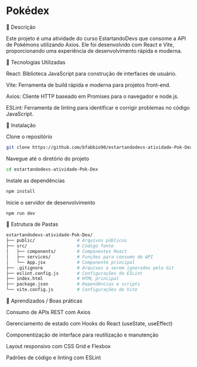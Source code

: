 # Pokédex

📖 Descrição

Este projeto é uma atividade do curso EstartandoDevs que consome a API de Pokémons utilizando Axios. Ele foi desenvolvido com React e Vite, proporcionando uma experiência de desenvolvimento rápida e moderna.

🚀 Tecnologias Utilizadas

React: Biblioteca JavaScript para construção de interfaces de usuário.

Vite: Ferramenta de build rápida e moderna para projetos front-end.

Axios: Cliente HTTP baseado em Promises para o navegador e node.js.

ESLint: Ferramenta de linting para identificar e corrigir problemas no código JavaScript.

🔧 Instalação

Clone o repositório

```bash
git clone https://github.com/bfabbio90/estartandodevs-atividade-Pok-Dex.git
```

Navegue até o diretório do projeto

```bash
cd estartandodevs-atividade-Pok-Dex
```

Instale as dependências
```bash
npm install
```

Inicie o servidor de desenvolvimento
```bash
npm run dev
```

📁 Estrutura de Pastas

```bash
estartandodevs-atividade-Pok-Dex/
├── public/                # Arquivos públicos
├── src/                   # Código fonte
│   ├── components/        # Componentes React
│   ├── services/          # Funções para consumo de API
│   └── App.jsx            # Componente principal
├── .gitignore             # Arquivos a serem ignorados pelo Git
├── eslint.config.js       # Configurações do ESLint
├── index.html             # HTML principal
├── package.json           # Dependências e scripts
└── vite.config.js         # Configurações do Vite
```


🧠 Aprendizados / Boas práticas

Consumo de APIs REST com Axios

Gerenciamento de estado com Hooks do React (useState, useEffect)

Componentização de interface para reutilização e manutenção

Layout responsivo com CSS Grid e Flexbox

Padrões de código e linting com ESLint
